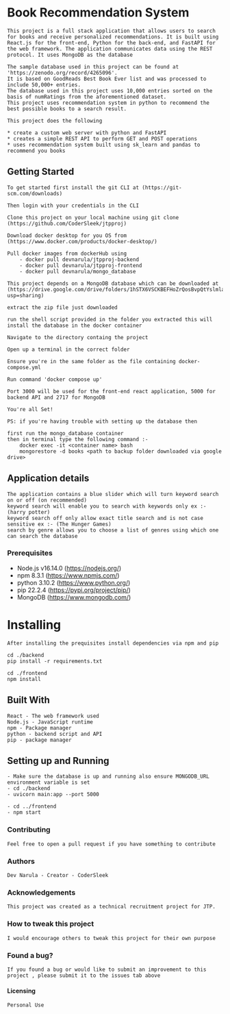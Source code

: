 # Book Recommendation System

    This project is a full stack application that allows users to search for books and receive personalized recommendations. It is built using React.js for the front-end, Python for the back-end, and FastAPI for the web framework. The application communicates data using the REST protocol. It uses MongoDB as the database

    The sample database used in this project can be found at 'https://zenodo.org/record/4265096'.
    It is based on GoodReads Best Book Ever list and was processed to include 50,000+ entries.
    The database used in this project uses 10,000 entries sorted on the basis of numRatings from the aforementioned dataset.
    This project uses recommendation system in python to recommend the best possible books to a search result.

    This project does the following

    * create a custom web server with python and FastAPI
    * creates a simple REST API to perform GET and POST operations
    * uses recommendation system built using sk_learn and pandas to recommend you books


## Getting Started

    To get started first install the git CLI at (https://git-scm.com/downloads)

    Then login with your credentials in the CLI

    Clone this project on your local machine using git clone (https://github.com/CoderSleek/jtpproj)

    Download docker desktop for you OS from (https://www.docker.com/products/docker-desktop/)
    
    Pull docker images from dockerHub using
        - docker pull devnarula/jtpproj-backend
        - docker pull devnarula/jtpproj-frontend
        - docker pull devnarula/mongo_database

    This project depends on a MongoDB database which can be downloaded at (https://drive.google.com/drive/folders/1hSTX6VSCKBEFHoZrQosBvpQtYslmlaiF?usp=sharing)

    extract the zip file just downloaded

    run the shell script provided in the folder you extracted this will install the database in the docker container

    Navigate to the directory containg the project

    Open up a terminal in the correct folder

    Ensure you're in the same folder as the file containing docker-compose.yml

    Run command 'docker compose up'

    Port 3000 will be used for the front-end react application, 5000 for backend API and 2717 for MongoDB

    You're all Set!

    PS: if you're having trouble with setting up the database then
    
    first run the mongo_database container
    then in terminal type the following command :-
        docker exec -it <container name> bash
        mongorestore -d books <path to backup folder downloaded via google drive>


## Application details

    The application contains a blue slider which will turn keyword search on or off (on recommended)
    keyword search will enable you to search with keywords only ex :- (harry potter)
    keyword search off only allow exact title search and is not case sensitive ex :- (The Hunger Games)
    search by genre allows you to choose a list of genres using which one can search the database

### Prerequisites

- Node.js v16.14.0 (https://nodejs.org/)
- npm 8.3.1 (https://www.npmjs.com/)
- python 3.10.2 (https://www.python.org/)
- pip 22.2.4 (https://pypi.org/project/pip/)
- MongoDB (https://www.mongodb.com/)


# Installing

    After installing the prequisites install dependencies via npm and pip

    cd ./backend
    pip install -r requirements.txt

    cd ./frontend
    npm install


## Built With

    React - The web framework used
    Node.js - JavaScript runtime
    npm - Package manager
    python - backend script and API
    pip - package manager


## Setting up and Running

    - Make sure the database is up and running also ensure MONGODB_URL environment variable is set
    - cd ./backend
    - uvicorn main:app --port 5000

    - cd ../frontend
    - npm start


### Contributing

    Feel free to open a pull request if you have something to contribute


### Authors

    Dev Narula - Creator - CoderSleek


### Acknowledgements

    This project was created as a technical recruitment project for JTP.


### How to tweak this project

    I would encourage others to tweak this project for their own purpose


### Found a bug?

    If you found a bug or would like to submit an improvement to this project , please submit it to the issues tab above


#### Licensing

    Personal Use